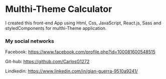 # Multhi-Theme Calculator

I created this front-end App using Html, Css, JavaScript, React.js, Sass and styledComponents for multhi-Theme application.

### My social networks

Facebook: https://www.facebook.com/profile.php?id=100081600548515

Git-hub: https://github.com/CarlosG1272

Lindkedin: https://www.linkedin.com/in/gian-guerra-9510a9241/